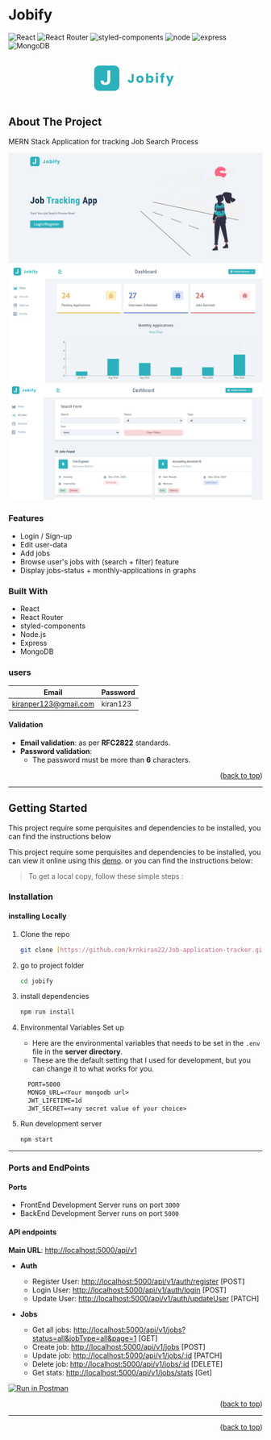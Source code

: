 # Jobify

<div id="top"></div>

![React](https://img.shields.io/badge/React-20232A?style=for-the-badge&logo=react&logoColor=61DAFB)
![React Router](https://img.shields.io/badge/React_Router-CA4245?style=for-the-badge&logo=react-router&logoColor=white)
![styled-components](https://img.shields.io/badge/styled--components-DB7093?style=for-the-badge&logo=styled-components&logoColor=white)
![node](https://img.shields.io/badge/Node.js-339933?style=for-the-badge&logo=nodedotjs&logoColor=white)
![express](https://img.shields.io/badge/Express.js-000000?style=for-the-badge&logo=express&logoColor=white)
![MongoDB](https://img.shields.io/badge/MongoDB-4EA94B?style=for-the-badge&logo=mongodb&logoColor=white)

<!-- PROJECT LOGO -->
<div align="center">
<br>
<a href="https://jobify-abdelrahman-soltan.up.railway.app/">
    <img src="./client/src/assets/images/logo.svg" alt="Logo" height="50" >
  </a>
<br>
<br>
  
</div>



<!-- ABOUT THE PROJECT -->

## About The Project

MERN Stack Application for tracking Job Search Process

![Preview](./client/src/assets/images/preview.PNG)
![Preview](./client/src/assets/images/preview2.PNG)
![Preview](./client/src/assets/images/preview3.PNG)

### Features

- Login / Sign-up
- Edit user-data
- Add jobs
- Browse user's jobs with (search + filter) feature
- Display jobs-status + monthly-applications in graphs

### Built With

- React
- React Router
- styled-components
- Node.js
- Express
- MongoDB

### users

| Email                 | Password |
| --------------------- | -------- |
| kiranper123@gmail.com | kiran123   |

#### Validation

- **Email validation**: as per **RFC2822** standards.
- **Password validation**:
  - The password must be more than **6** characters.

<p align="right">(<a href="#top">back to top</a>)</p>

---

<!-- GETTING STARTED -->

## Getting Started

This project require some perquisites and dependencies to be installed, you can find the instructions below

This project require some perquisites and dependencies to be installed, you can view it online using this [demo](https://jobify-abdelrahman-soltan.up.railway.app/). or you can find the instructions below:

> To get a local copy, follow these simple steps :

### Installation

#### installing Locally

1. Clone the repo

   ```sh
   git clone [https://github.com/krnkiran22/Job-application-tracker.git]
   ```

2. go to project folder

   ```sh
   cd jobify
   ```

3. install dependencies

   ```bash
   npm run install
   ```

4. Environmental Variables Set up

   - Here are the environmental variables that needs to be set in the `.env` file in the **server directory**.
   - These are the default setting that I used for development, but you can change it to what works for you.

   ```
     PORT=5000
     MONGO_URL=<Your mongodb url>
     JWT_LIFETIME=1d
     JWT_SECRET=<any secret value of your choice>
   ```

5. Run development server

   ```sh
   npm start
   ```

---

### Ports and EndPoints

#### Ports

- FrontEnd Development Server runs on port `3000`
- BackEnd Development Server runs on port `5000`

#### API endpoints

**Main URL**: [http://localhost:5000/api/v1](http://localhost:5000/api/v1)

- **Auth**

  - Register User: [http://localhost:5000/api/v1/auth/register](http://localhost:5000/api/v1/auth/register) [POST]
  - Login User: [http://localhost:5000/api/v1/auth/login](http://localhost:5000/api/v1/auth/login) [POST]
  - Update User: [http://localhost:5000/api/v1/auth/updateUser](http://localhost:5000/api/v1/auth/updateUser) [PATCH]

- **Jobs**

  - Get all jobs: [http://localhost:5000/api/v1/jobs?status=all&jobType=all&page=1](http://localhost:5000/api/v1/jobs?status=all&jobType=all&page=1) [GET]
  - Create job: [http://localhost:5000/api/v1/jobs](http://localhost:5000/api/v1/jobs) [POST]
  - Update job: [http://localhost:5000/api/v1/jobs/:id](http://localhost:5000/api/v1/jobs/:id) [PATCH]
  - Delete job: [http://localhost:5000/api/v1/jobs/:id](http://localhost:5000/api/v1/jobs/:id) [DELETE]
  - Get stats: [http://localhost:5000/api/v1/jobs/stats](http://localhost:5000/api/v1/jobs/stats) [Get]

[![Run in Postman](https://run.pstmn.io/button.svg)](https://app.getpostman.com/run-collection/f6f7d32b31857f0d5bc9?action=collection%2Fimport)

<p align="right">(<a href="#top">back to top</a>)</p>

---




<p align="right">(<a href="#top">back to top</a>)</p>
